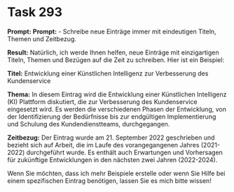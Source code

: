 # Task 293

**Prompt:** **Prompt:** - Schreibe neue Einträge immer mit eindeutigen Titeln, Themen und Zeitbezug.

**Result:**
Natürlich, ich werde Ihnen helfen, neue Einträge mit einzigartigen Titeln, Themen und Bezügen auf die Zeit zu schreiben. Hier ist ein Beispiel:

**Titel:** Entwicklung einer Künstlichen Intelligenz zur Verbesserung des Kundenservice

**Thema:** In diesem Eintrag wird die Entwicklung einer Künstlichen Intelligenz (KI) Plattform diskutiert, die zur Verbesserung des Kundenservice eingesetzt wird. Es werden die verschiedenen Phasen der Entwicklung, von der Identifizierung der Bedürfnisse bis zur endgültigen Implementierung und Schulung des Kundendienstteams, durchgegangen.

**Zeitbezug:** Der Eintrag wurde am 21. September 2022 geschrieben und bezieht sich auf Arbeit, die im Laufe des vorangegangenen Jahres (2021-2022) durchgeführt wurde. Es enthält auch Erwartungen und Vorhersagen für zukünftige Entwicklungen in den nächsten zwei Jahren (2022-2024).
  
Wenn Sie möchten, dass ich mehr Beispiele erstelle oder wenn Sie Hilfe bei einem spezifischen Eintrag benötigen, lassen Sie es mich bitte wissen!
